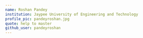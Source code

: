 ```yaml
---
name: Roshan Pandey
institution: Jaypee University of Engineering and Technology
profile_pic: pandeyroshan.jpg
quote: help to master
github_user: pandeyroshan
---
```

